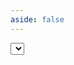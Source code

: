 ```yaml
---
aside: false
---
```

<script setup>
import Select from 'spacegate-admin/components/SelectInstance.vue'
</script>

<DemoContainer>
  <Suspense>
    <Select/>
  </Suspense>
</DemoContainer>